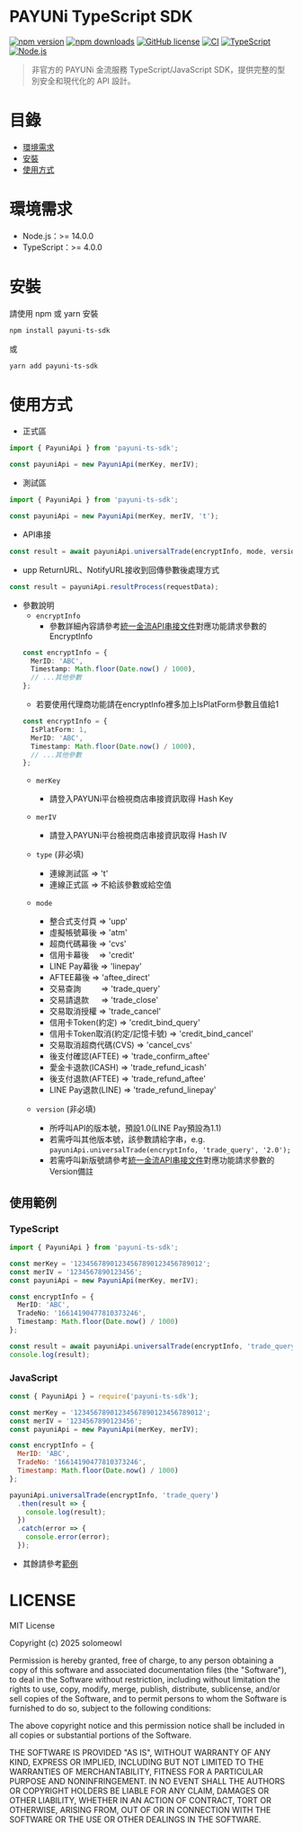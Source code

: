 # PAYUNi TypeScript SDK

[![npm version](https://badge.fury.io/js/payuni-ts-sdk.svg)](https://badge.fury.io/js/payuni-ts-sdk)
[![npm downloads](https://img.shields.io/npm/dm/payuni-ts-sdk.svg)](https://www.npmjs.com/package/payuni-ts-sdk)
[![GitHub license](https://img.shields.io/github/license/solomeowl/PAYUNi_TS_SDK.svg)](https://github.com/solomeowl/PAYUNi_TS_SDK/blob/main/LICENSE)
[![CI](https://github.com/solomeowl/PAYUNi_TS_SDK/actions/workflows/ci.yml/badge.svg)](https://github.com/solomeowl/PAYUNi_TS_SDK/actions/workflows/ci.yml)
[![TypeScript](https://img.shields.io/badge/TypeScript-Ready-blue.svg)](https://www.typescriptlang.org/)
[![Node.js](https://img.shields.io/node/v/payuni-ts-sdk.svg)](https://nodejs.org/)

> 非官方的 PAYUNi 金流服務 TypeScript/JavaScript SDK，提供完整的型別安全和現代化的 API 設計。

# 目錄
* [環境需求](#環境需求)
* [安裝](#安裝)
* [使用方式](#使用方式)

# 環境需求
* Node.js：>= 14.0.0
* TypeScript：>= 4.0.0

# 安裝
請使用 npm 或 yarn 安裝
```bash
npm install payuni-ts-sdk
```
或
```bash
yarn add payuni-ts-sdk
```

# 使用方式
* 正式區
```typescript
import { PayuniApi } from 'payuni-ts-sdk';

const payuniApi = new PayuniApi(merKey, merIV);
```
* 測試區
```typescript
import { PayuniApi } from 'payuni-ts-sdk';

const payuniApi = new PayuniApi(merKey, merIV, 't');
```
* API串接
```typescript
const result = await payuniApi.universalTrade(encryptInfo, mode, version);
```
* upp ReturnURL、NotifyURL接收到回傳參數後處理方式
```typescript
const result = payuniApi.resultProcess(requestData);
```
* 參數說明
  * `encryptInfo`
    * 參數詳細內容請參考[統一金流API串接文件](https://www.payuni.com.tw/docs/web/#/7/34)對應功能請求參數的EncryptInfo
  ```typescript
  const encryptInfo = {
    MerID: 'ABC',
    Timestamp: Math.floor(Date.now() / 1000),
    // ...其他參數
  };
  ```
  * 若要使用代理商功能請在encryptInfo裡多加上IsPlatForm參數且值給1
  ```typescript
  const encryptInfo = {
    IsPlatForm: 1,
    MerID: 'ABC',
    Timestamp: Math.floor(Date.now() / 1000),
    // ...其他參數
  };
  ```
  * `merKey`
    * 請登入PAYUNi平台檢視商店串接資訊取得 Hash Key
  * `merIV`
    * 請登入PAYUNi平台檢視商店串接資訊取得 Hash IV
  * `type` (非必填)
    * 連線測試區 => 't'
    * 連線正式區 => 不給該參數或給空值
  * `mode`
    * 整合式支付頁  => 'upp'
    * 虛擬帳號幕後  => 'atm'
    * 超商代碼幕後  => 'cvs'
    * 信用卡幕後　  => 'credit'
    * LINE Pay幕後 => 'linepay'
    * AFTEE幕後    => 'aftee_direct'
    * 交易查詢　 　 => 'trade_query'
    * 交易請退款 　 => 'trade_close'
    * 交易取消授權  => 'trade_cancel'
    * 信用卡Token(約定) => 'credit_bind_query'
    * 信用卡Token取消(約定/記憶卡號) => 'credit_bind_cancel'
    * 交易取消超商代碼(CVS) => 'cancel_cvs'
    * 後支付確認(AFTEE) => 'trade_confirm_aftee'
    * 愛金卡退款(ICASH) => 'trade_refund_icash'
    * 後支付退款(AFTEE) => 'trade_refund_aftee'
    * LINE Pay退款(LINE) => 'trade_refund_linepay'

  * `version` (非必填)
    * 所呼叫API的版本號，預設1.0(LINE Pay預設為1.1)
    * 若需呼叫其他版本號，該參數請給字串，e.g. `payuniApi.universalTrade(encryptInfo, 'trade_query', '2.0');`
    * 若需呼叫新版號請參考[統一金流API串接文件](https://www.payuni.com.tw/docs/web/#/7/34)對應功能請求參數的Version備註

## 使用範例

### TypeScript
```typescript
import { PayuniApi } from 'payuni-ts-sdk';

const merKey = '12345678901234567890123456789012';
const merIV = '1234567890123456';
const payuniApi = new PayuniApi(merKey, merIV);

const encryptInfo = {
  MerID: 'ABC',
  TradeNo: '16614190477810373246',
  Timestamp: Math.floor(Date.now() / 1000)
};

const result = await payuniApi.universalTrade(encryptInfo, 'trade_query');
console.log(result);
```

### JavaScript
```javascript
const { PayuniApi } = require('payuni-ts-sdk');

const merKey = '12345678901234567890123456789012';
const merIV = '1234567890123456';
const payuniApi = new PayuniApi(merKey, merIV);

const encryptInfo = {
  MerID: 'ABC',
  TradeNo: '16614190477810373246',
  Timestamp: Math.floor(Date.now() / 1000)
};

payuniApi.universalTrade(encryptInfo, 'trade_query')
  .then(result => {
    console.log(result);
  })
  .catch(error => {
    console.error(error);
  });
```

* 其餘請參考[範例](https://github.com/solomeowl/PAYUNi_TS_SDK/tree/main/examples)

# LICENSE
MIT License

Copyright (c) 2025 solomeowl

Permission is hereby granted, free of charge, to any person obtaining a copy
of this software and associated documentation files (the "Software"), to deal
in the Software without restriction, including without limitation the rights
to use, copy, modify, merge, publish, distribute, sublicense, and/or sell
copies of the Software, and to permit persons to whom the Software is
furnished to do so, subject to the following conditions:

The above copyright notice and this permission notice shall be included in all
copies or substantial portions of the Software.

THE SOFTWARE IS PROVIDED "AS IS", WITHOUT WARRANTY OF ANY KIND, EXPRESS OR
IMPLIED, INCLUDING BUT NOT LIMITED TO THE WARRANTIES OF MERCHANTABILITY,
FITNESS FOR A PARTICULAR PURPOSE AND NONINFRINGEMENT. IN NO EVENT SHALL THE
AUTHORS OR COPYRIGHT HOLDERS BE LIABLE FOR ANY CLAIM, DAMAGES OR OTHER
LIABILITY, WHETHER IN AN ACTION OF CONTRACT, TORT OR OTHERWISE, ARISING FROM,
OUT OF OR IN CONNECTION WITH THE SOFTWARE OR THE USE OR OTHER DEALINGS IN THE
SOFTWARE.